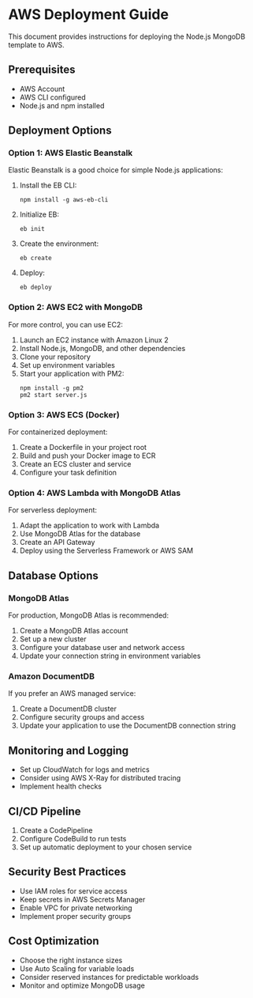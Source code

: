 # AWS Deployment Guide

This document provides instructions for deploying the Node.js MongoDB template to AWS.

## Prerequisites

- AWS Account
- AWS CLI configured
- Node.js and npm installed

## Deployment Options

### Option 1: AWS Elastic Beanstalk

Elastic Beanstalk is a good choice for simple Node.js applications:

1. Install the EB CLI:
   ```
   npm install -g aws-eb-cli
   ```

2. Initialize EB:
   ```
   eb init
   ```

3. Create the environment:
   ```
   eb create
   ```

4. Deploy:
   ```
   eb deploy
   ```

### Option 2: AWS EC2 with MongoDB

For more control, you can use EC2:

1. Launch an EC2 instance with Amazon Linux 2
2. Install Node.js, MongoDB, and other dependencies
3. Clone your repository
4. Set up environment variables
5. Start your application with PM2:
   ```
   npm install -g pm2
   pm2 start server.js
   ```

### Option 3: AWS ECS (Docker)

For containerized deployment:

1. Create a Dockerfile in your project root
2. Build and push your Docker image to ECR
3. Create an ECS cluster and service
4. Configure your task definition

### Option 4: AWS Lambda with MongoDB Atlas

For serverless deployment:

1. Adapt the application to work with Lambda
2. Use MongoDB Atlas for the database
3. Create an API Gateway
4. Deploy using the Serverless Framework or AWS SAM

## Database Options

### MongoDB Atlas

For production, MongoDB Atlas is recommended:

1. Create a MongoDB Atlas account
2. Set up a new cluster
3. Configure your database user and network access
4. Update your connection string in environment variables

### Amazon DocumentDB

If you prefer an AWS managed service:

1. Create a DocumentDB cluster
2. Configure security groups and access
3. Update your application to use the DocumentDB connection string

## Monitoring and Logging

- Set up CloudWatch for logs and metrics
- Consider using AWS X-Ray for distributed tracing
- Implement health checks

## CI/CD Pipeline

1. Create a CodePipeline
2. Configure CodeBuild to run tests
3. Set up automatic deployment to your chosen service

## Security Best Practices

- Use IAM roles for service access
- Keep secrets in AWS Secrets Manager
- Enable VPC for private networking
- Implement proper security groups

## Cost Optimization

- Choose the right instance sizes
- Use Auto Scaling for variable loads
- Consider reserved instances for predictable workloads
- Monitor and optimize MongoDB usage